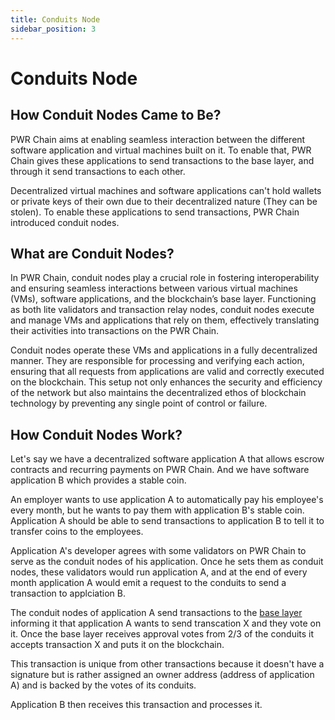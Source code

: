 ```yaml
---
title: Conduits Node
sidebar_position: 3
---
```


# Conduits Node

## How Conduit Nodes Came to Be?

PWR Chain aims at enabling seamless interaction between the different software application and virtual machines built on it. To enable that, PWR Chain gives these applications to send transactions to the base layer, and through it send transactions to each other. 

Decentralized virtual machines and software applications can't hold wallets or private keys of their own due to their decentralized nature (They can be stolen). To enable these applications to send transactions, PWR Chain introduced conduit nodes.

## What are Conduit Nodes?

In PWR Chain, conduit nodes play a crucial role in fostering interoperability and ensuring seamless interactions between various virtual machines (VMs), software applications, and the blockchain’s base layer. Functioning as both lite validators and transaction relay nodes, conduit nodes execute and manage VMs and applications that rely on them, effectively translating their activities into transactions on the PWR Chain.

Conduit nodes operate these VMs and applications in a fully decentralized manner. They are responsible for processing and verifying each action, ensuring that all requests from applications are valid and correctly executed on the blockchain. This setup not only enhances the security and efficiency of the network but also maintains the decentralized ethos of blockchain technology by preventing any single point of control or failure.

## How Conduit Nodes Work?
Let's say we have a decentralized software application A that allows escrow contracts and recurring payments on PWR Chain. And we have software application B which provides a stable coin.

An employer wants to use application A to automatically pay his employee's every month, but he wants to pay them with application B's stable coin. Application A should be able to send transactions to application B to tell it to transfer coins to the employees.

Application A's developer agrees with some validators on PWR Chain to serve as the conduit nodes of his application. Once he sets them as conduit nodes, these validators would run application A, and at the end of every month application A would emit a request to the conduits to send a transaction to applciation B.

The conduit nodes of application A send transactions to the [base layer](/pwrchain/architecture-and-core-components/how-pwr-chain-works#base-layer) informing it that application A wants to send transcation X and they vote on it. Once the base layer receives approval votes from 2/3 of the conduits it accepts transaction X and puts it on the blockchain.

This transaction is unique from other transactions because it doesn't have a signature but is rather assigned an owner address (address of application A) and is backed by the votes of its conduits.

Application B then receives this transaction and processes it.
